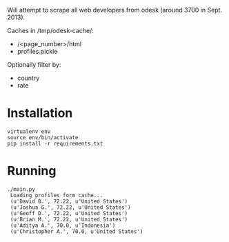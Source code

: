 Will attempt to scrape all web developers from odesk (around 3700 in Sept. 2013).

Caches in /tmp/odesk-cache/:

- /\<page_number\>/html
- profiles.pickle

Optionally filter by:

- country
- rate

Installation
============
    virtualenv env
    source env/bin/activate
    pip install -r requirements.txt

Running
=======
```
./main.py
 Loading profiles form cache...
 (u'David B.', 72.22, u'United States')
 (u'Joshua G.', 72.22, u'United States')
 (u'Geoff D.', 72.22, u'United States')
 (u'Brian M.', 72.22, u'United States')
 (u'Aditya A.', 70.0, u'Indonesia')
 (u'Christopher A.', 70.0, u'United States')
```
